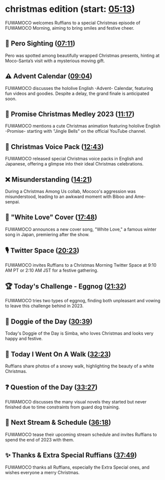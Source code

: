 # christmas edition (start: [05:13](https://youtu.be/ddeU_2d6pjA?t=05m13s))

FUWAMOCO welcomes Ruffians to a special Christmas episode of FUWAMOCO Morning, aiming to bring smiles and festive cheer.

## 👀 Pero Sighting ([07:11](https://youtu.be/ddeU_2d6pjA?t=07m11s))

Pero was spotted among beautifully wrapped Christmas presents, hinting at Moco-Santa’s visit with a mysterious moving gift.

## ⚠️ Advent Calendar ([09:04](https://youtu.be/ddeU_2d6pjA?t=09m04s))

FUWAMOCO discusses the hololive English -Advent- Calendar, featuring fun videos and goodies. Despite a delay, the grand finale is anticipated soon.

## 🌟 Promise Christmas Medley 2023 ([11:17](https://youtu.be/ddeU_2d6pjA?t=11m17s))

FUWAMOCO mentions a cute Christmas animation featuring hololive English -Promise- starting with "Jingle Bells" on the official YouTube channel.

## 📢 Christmas Voice Pack ([12:43](https://youtu.be/ddeU_2d6pjA?t=12m43s))

FUWAMOCO released special Christmas voice packs in English and Japanese, offering a glimpse into their ideal Christmas celebrations.

## ❌ Misunderstanding ([14:21](https://youtu.be/ddeU_2d6pjA?t=14m21s))

During a Christmas Among Us collab, Mococo's aggression was misunderstood, leading to an awkward moment with Biboo and Ame-senpai.

## 🎤 "White Love" Cover ([17:48](https://youtu.be/ddeU_2d6pjA?t=17m48s))

FUWAMOCO announces a new cover song, "White Love," a famous winter song in Japan, premiering after the show.

## 🎙️ Twitter Space ([20:23](https://youtu.be/ddeU_2d6pjA?t=20m23s))

FUWAMOCO invites Ruffians to a Christmas Morning Twitter Space at 9:10 AM PT or 2:10 AM JST for a festive gathering.

## 🏆 Today's Challenge - Eggnog ([21:32](https://youtu.be/ddeU_2d6pjA?t=21m32s))

FUWAMOCO tries two types of eggnog, finding both unpleasant and vowing to leave this challenge behind in 2023.

## 🐶 Doggie of the Day ([30:39](https://youtu.be/ddeU_2d6pjA?t=30m39s))

Today's Doggie of the Day is Simba, who loves Christmas and looks very happy and festive.

## 🚶 Today I Went On A Walk ([32:23](https://youtu.be/ddeU_2d6pjA?t=32m23s))

Ruffians share photos of a snowy walk, highlighting the beauty of a white Christmas.

## ❓ Question of the Day ([33:27](https://youtu.be/ddeU_2d6pjA?t=33m27s))

FUWAMOCO discusses the many visual novels they started but never finished due to time constraints from guard dog training.

## 📅 Next Stream & Schedule ([36:18](https://youtu.be/ddeU_2d6pjA?t=36m18s))

FUWAMOCO tease their upcoming stream schedule and invites Ruffians to spend the end of 2023 with them.

## ✨ Thanks & Extra Special Ruffians ([37:49](https://youtu.be/ddeU_2d6pjA?t=37m49s))

FUWAMOCO thanks all Ruffians, especially the Extra Special ones, and wishes everyone a merry Christmas.
